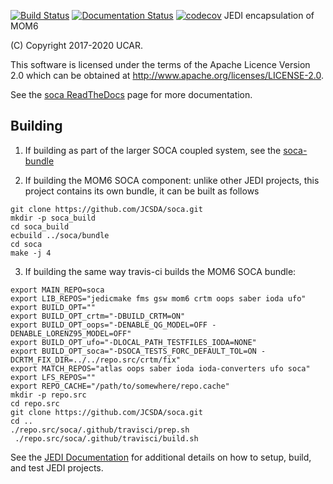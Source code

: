 [![Build Status](https://travis-ci.com/JCSDA-internal/soca.svg?branch=develop)](https://travis-ci.com/JCSDA-internal/soca)
[![Documentation Status](https://readthedocs.com/projects/jointcenterforsatellitedataassimilation-soca/badge/?version=develop)](https://jointcenterforsatellitedataassimilation-soca.readthedocs-hosted.com/en/develop/?badge=develop)
[![codecov](https://codecov.io/gh/JCSDA-internal/soca/branch/develop/graph/badge.svg?token=uFJ62a68D7)](https://codecov.io/gh/jcsda-internal/soca)
JEDI encapsulation of MOM6

(C) Copyright 2017-2020 UCAR.

This software is licensed under the terms of the Apache Licence Version 2.0 which can be obtained at http://www.apache.org/licenses/LICENSE-2.0.

See the [soca ReadTheDocs](https://jointcenterforsatellitedataassimilation-soca.readthedocs-hosted.com/en/latest/?badge=latest) page for more documentation.

## Building

1. If building as part of the larger SOCA coupled system, see the [soca-bundle](https://github.com/JCSDA/soca-bundle)

2. If building the MOM6 SOCA component: unlike other JEDI projects, this project contains its own bundle, it can be built as follows
```
git clone https://github.com/JCSDA/soca.git
mkdir -p soca_build
cd soca_build
ecbuild ../soca/bundle
cd soca
make -j 4
```

3. If building the same way travis-ci builds the MOM6 SOCA bundle:
```
export MAIN_REPO=soca
export LIB_REPOS="jedicmake fms gsw mom6 crtm oops saber ioda ufo"
export BUILD_OPT=""
export BUILD_OPT_crtm="-DBUILD_CRTM=ON"
export BUILD_OPT_oops="-DENABLE_QG_MODEL=OFF -DENABLE_LORENZ95_MODEL=OFF"
export BUILD_OPT_ufo="-DLOCAL_PATH_TESTFILES_IODA=NONE"
export BUILD_OPT_soca="-DSOCA_TESTS_FORC_DEFAULT_TOL=ON -DCRTM_FIX_DIR=../../repo.src/crtm/fix"
export MATCH_REPOS="atlas oops saber ioda ioda-converters ufo soca"
export LFS_REPOS=""
export REPO_CACHE="/path/to/somewhere/repo.cache"
mkdir -p repo.src
cd repo.src
git clone https://github.com/JCSDA/soca.git
cd ..
./repo.src/soca/.github/travisci/prep.sh
 ./repo.src/soca/.github/travisci/build.sh
```

See the [JEDI Documentation](https://jointcenterforsatellitedataassimilation-jedi-docs.readthedocs-hosted.com/en/latest/) for additional details on how to setup, build, and test JEDI projects.

